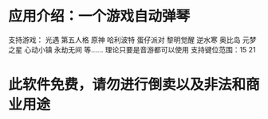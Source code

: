 # 应用介绍：一个游戏自动弹琴
支持游戏： 光遇 第五人格 原神 哈利波特 蛋仔派对 黎明觉醒 逆水寒 奥比岛 元梦之星 心动小镇 永劫无间 等…… 
理论只要是音游都可以使用 支持键位范围：15 21

# 此软件免费，请勿进行倒卖以及非法和商业用途
